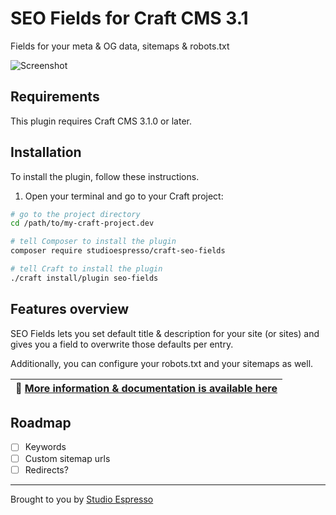 # SEO Fields for Craft CMS 3.1

Fields for your meta & OG data, sitemaps & robots.txt

![Screenshot](https://www.studioespresso.co/resources/seofields/banner.png)

## Requirements

This plugin requires Craft CMS 3.1.0 or later.

## Installation

To install the plugin, follow these instructions.

1. Open your terminal and go to your Craft project:

```bash
# go to the project directory
cd /path/to/my-craft-project.dev

# tell Composer to install the plugin
composer require studioespresso/craft-seo-fields

# tell Craft to install the plugin
./craft install/plugin seo-fields
```

## Features overview

SEO Fields lets you set default title & description for your site (or sites) and gives you a field to overwrite those defaults per entry.

Additionally, you can configure your robots.txt and your sitemaps as well.



| 📑 [More information & documentation is available here](https://studioespresso.github.io/craft-seo-fields/) |
| --- |

## Roadmap

- [ ] Keywords
- [ ] Custom sitemap urls
- [ ] Redirects?

---
Brought to you by [Studio Espresso](https://studioespresso.co)
